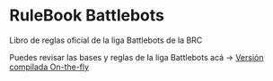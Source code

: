 # RuleBook Battlebots
Libro de reglas oficial de la liga Battlebots de la BRC

Puedes revisar las bases y reglas de la liga Battlebots acá -> [Versión compilada On-the-fly](https://latexonline.cc/compile?git=https%3A%2F%2Fgithub.com%2FBeauchefRoboticsChallenge%2FRuleBook_battlebots&target=main.tex&command=pdflatex&trackId=1535068395693)
